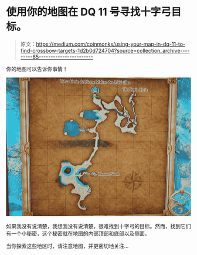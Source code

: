 # 使用你的地图在 DQ 11 号寻找十字弓目标。

> 原文：<https://medium.com/coinmonks/using-your-map-in-dq-11-to-find-crossbow-targets-1d2b0d724704?source=collection_archive---------65----------------------->

你的地图可以告诉你事情！

![](img/efaa6e366c1779be6e839733593fb4ac.png)

如果我没有说清楚，我想我没有说清楚，很难找到十字弓的目标。然而，找到它们有一个小秘密，这个秘密就在地图的内部顶部和底部以及侧面。

当你探索这些地区时，请注意地图，并更密切地关注…